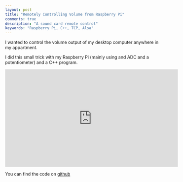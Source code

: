 ```yaml
---
layout: post
title: "Remotely Controlling Volume from Raspberry Pi"
comments: true
description: "A sound card remote control"
keywords: "Raspberry Pi, C++, TCP, Alsa"
---
```


I wanted to control the volume output of my desktop computer anywhere in my appartment. 

I did this small trick with my Raspberry Pi (mainly using and ADC and a potentiometer) and a C++ program.

<iframe width="560" height="315" src="https://www.youtube.com/embed/VCJOjnibFSk" frameborder="0" allow="autoplay; encrypted-media" allowfullscreen></iframe>

You can find the code on [github](https://github.com/Mathiasb17/AlsaTest)
